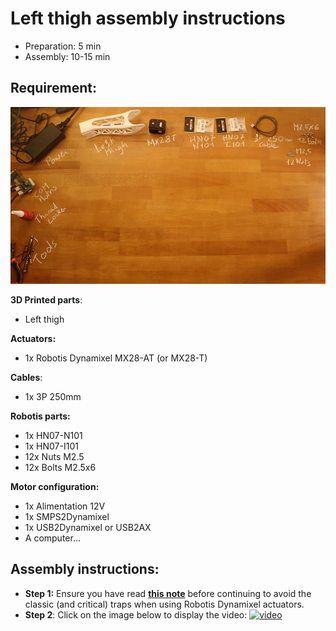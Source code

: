 # Left thigh assembly instructions

- Preparation: 5 min
- Assembly: 10-15 min

## Requirement:
![](../img/left_thigh_assembly_BOM.jpg)


**3D Printed parts**:
- Left thigh

**Actuators:**
- 1x Robotis Dynamixel MX28-AT (or MX28-T)

**Cables**:
- 1x 3P 250mm

**Robotis parts:**
- 1x HN07-N101
- 1x HN07-I101
- 12x Nuts M2.5
- 12x Bolts M2.5x6

**Motor configuration:**
- 1x Alimentation 12V
- 1x SMPS2Dynamixel
- 1x USB2Dynamixel or USB2AX
- A computer...


## Assembly instructions:

- **Step 1:** Ensure you have read [**this note**](//github.com/matthieu-lapeyre/Robotis-library/blob/master/doc/en/robotis_tricks.md) before continuing to avoid the classic (and critical) traps when using Robotis Dynamixel actuators.
- **Step 2**: Click on the image below to display the video:
[![video](http://img.youtube.com/vi/Ne9U9Vwo2Eo/0.jpg)](http://youtu.be/Ne9U9Vwo2Eo)
